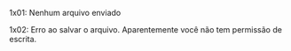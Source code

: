 

1x01:
Nenhum arquivo enviado

1x02:
Erro ao salvar o arquivo. Aparentemente você não tem permissão de escrita.